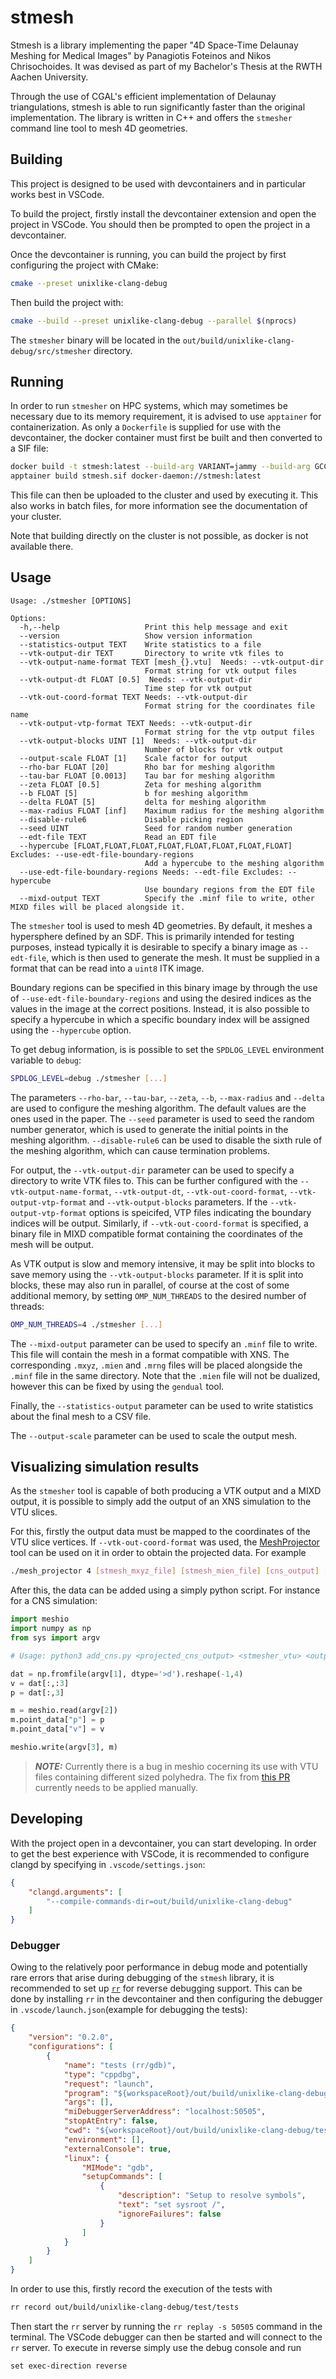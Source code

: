 # stmesh

Stmesh is a library implementing the paper "4D Space-Time Delaunay Meshing for Medical Images" by Panagiotis Foteinos and Nikos Chrisochoides. It was devised as part of my Bachelor's Thesis at the RWTH Aachen University.

Through the use of CGAL's efficient implementation of Delaunay triangulations, stmesh is able to run significantly faster than the original implementation. The library is written in C++ and offers the `stmesher` command line tool to mesh 4D geometries.

## Building

This project is designed to be used with devcontainers and in particular works best in VSCode.

To build the project, firstly install the devcontainer extension and open the project in VSCode. You should then be prompted to open the project in a devcontainer. 

Once the devcontainer is running, you can build the project by first configuring the project with CMake:
```bash
cmake --preset unixlike-clang-debug
```

Then build the project with:
```bash
cmake --build --preset unixlike-clang-debug --parallel $(nprocs)
```

The `stmesher` binary will be located in the `out/build/unixlike-clang-debug/src/stmesher` directory.

## Running

In order to run `stmesher` on HPC systems, which may sometimes be necessary due to its memory requirement, it is advised to use `apptainer` for containerization. As only a `Dockerfile` is supplied for use with the devcontainer, the docker container must first be built and then converted to a SIF file:
```bash
docker build -t stmesh:latest --build-arg VARIANT=jammy --build-arg GCC_VER=13 --build-arg LLVM_VER=17 .devcontainer
apptainer build stmesh.sif docker-daemon://stmesh:latest
```
This file can then be uploaded to the cluster and used by executing it. This also works in batch files, for more information see the documentation of your cluster.

Note that building directly on the cluster is not possible, as docker is not available there.

## Usage

```
Usage: ./stmesher [OPTIONS]

Options:
  -h,--help                   Print this help message and exit
  --version                   Show version information
  --statistics-output TEXT    Write statistics to a file
  --vtk-output-dir TEXT       Directory to write vtk files to
  --vtk-output-name-format TEXT [mesh_{}.vtu]  Needs: --vtk-output-dir
                              Format string for vtk output files
  --vtk-output-dt FLOAT [0.5]  Needs: --vtk-output-dir
                              Time step for vtk output
  --vtk-out-coord-format TEXT Needs: --vtk-output-dir
                              Format string for the coordinates file name
  --vtk-output-vtp-format TEXT Needs: --vtk-output-dir
                              Format string for the vtp output files
  --vtk-output-blocks UINT [1]  Needs: --vtk-output-dir
                              Number of blocks for vtk output
  --output-scale FLOAT [1]    Scale factor for output
  --rho-bar FLOAT [20]        Rho bar for meshing algorithm
  --tau-bar FLOAT [0.0013]    Tau bar for meshing algorithm
  --zeta FLOAT [0.5]          Zeta for meshing algorithm
  --b FLOAT [5]               b for meshing algorithm
  --delta FLOAT [5]           delta for meshing algorithm
  --max-radius FLOAT [inf]    Maximum radius for the meshing algorithm
  --disable-rule6             Disable picking region
  --seed UINT                 Seed for random number generation
  --edt-file TEXT             Read an EDT file
  --hypercube [FLOAT,FLOAT,FLOAT,FLOAT,FLOAT,FLOAT,FLOAT,FLOAT] Excludes: --use-edt-file-boundary-regions
                              Add a hypercube to the meshing algorithm
  --use-edt-file-boundary-regions Needs: --edt-file Excludes: --hypercube
                              Use boundary regions from the EDT file
  --mixd-output TEXT          Specify the .minf file to write, other MIXD files will be placed alongside it.
```

The `stmesher` tool is used to mesh 4D geometries. By default, it meshes a hypersphere defined by an SDF. This is primarily intended for testing purposes, instead typically it is desirable to specify a binary image as `--edt-file`, which is then used to generate the mesh. It must be supplied in a format that can be read into a `uint8` ITK image.

Boundary regions can be specified in this binary image by through the use of `--use-edt-file-boundary-regions` and using the desired indices as the values in the image at the correct positions. Instead, it is also possible to specify a hypercube in which a specific boundary index will be assigned using the `--hypercube` option.

To get debug information, is is possible to set the `SPDLOG_LEVEL` environment variable to `debug`:
```bash
SPDLOG_LEVEL=debug ./stmesher [...]
```

The parameters `--rho-bar`, `--tau-bar`, `--zeta`, `--b`, `--max-radius` and `--delta` are used to configure the meshing algorithm. The default values are the ones used in the paper. The `--seed` parameter is used to seed the random number generator, which is used to generate the initial points in the meshing algorithm. `--disable-rule6` can be used to disable the sixth rule of the meshing algorithm, which can cause termination problems.

For output, the `--vtk-output-dir` parameter can be used to specify a directory to write VTK files to. This can be further configured with the `--vtk-output-name-format`, `--vtk-output-dt`, `--vtk-out-coord-format`, `--vtk-output-vtp-format` and `--vtk-output-blocks` parameters. If the `--vtk-output-vtp-format` options is speicifed, VTP files indicating the boundary indices will be output. Similarly, if `--vtk-out-coord-format` is specified, a binary file in MIXD compatible format containing the coordinates of the mesh will be output.

As VTK output is slow and memory intensive, it may be split into blocks to save memory using the `--vtk-output-blocks` parameter. If it is split into blocks, these may also run in parallel, of course at the cost of some additional memory, by setting `OMP_NUM_THREADS` to the desired number of threads:
```bash
OMP_NUM_THREADS=4 ./stmesher [...]
```

The `--mixd-output` parameter can be used to specify an `.minf` file to write. This file will contain the mesh in a format compatible with XNS. The corresponding `.mxyz`, `.mien` and `.mrng` 
files will be placed alongside the `.minf` file in the same directory. Note that the `.mien` file will not be dualized, however this can be fixed by using the `gendual` tool.

Finally, the `--statistics-output` parameter can be used to write statistics about the final mesh to a CSV file.

The `--output-scale` parameter can be used to scale the output mesh.

## Visualizing simulation results

As the `stmesher` tool is capable of both producing a VTK output and a MIXD output, it is possible to simply add the output of an XNS simulation to the VTU slices. 

For this, firstly the output data must be mapped to the coordinates of the VTU slice vertices. If `--vtk-out-coord-format` was used, the [MeshProjector](https://github.com/JoseAntFer/MeshProjector) tool can be used on it in order to obtain the projected data. For example
```bash
./mesh_projector 4 [stmesh_mxyz_file] [stmesh_mien_file] [cns_output] [stmesh_vtk_out_coord_file] [projected_cns_output] -swap_endianness -fortran_indexing -verbose
```

After this, the data can be added using a simply python script. For instance for a CNS simulation:
```python
import meshio
import numpy as np
from sys import argv

# Usage: python3 add_cns.py <projected_cns_output> <stmesher_vtu> <output_vtu>

dat = np.fromfile(argv[1], dtype='>d').reshape(-1,4)
v = dat[:,:3]
p = dat[:,3]

m = meshio.read(argv[2])
m.point_data["p"] = p
m.point_data["v"] = v

meshio.write(argv[3], m)
```

> ***NOTE:*** Currently there is a bug in meshio cocerning its use with VTU files containing different sized polyhedra. The fix from [this PR](https://github.com/nschloe/meshio/pull/1463) currently needs to be applied manually.

## Developing

With the project open in a devcontainer, you can start developing. In order to get the best experience with VSCode, it is recommended to configure clangd by specifying in `.vscode/settings.json`:
```json
{
    "clangd.arguments": [
        "--compile-commands-dir=out/build/unixlike-clang-debug"
    ]
}
```

### Debugger
Owing to the relatively poor performance in debug mode and potentially rare errors that arise during debugging of the `stmesh` library, it is recommended to set up [`rr`](https://rr-project.org) for reverse debugging support. This can be done by installing `rr` in the devcontainer and then configuring the debugger in `.vscode/launch.json`(example for debugging the tests):
```json
{
    "version": "0.2.0",
    "configurations": [
        {
            "name": "tests (rr/gdb)",
            "type": "cppdbg",
            "request": "launch",
            "program": "${workspaceRoot}/out/build/unixlike-clang-debug/test/tests",
            "args": [],
            "miDebuggerServerAddress": "localhost:50505",
            "stopAtEntry": false,
            "cwd": "${workspaceRoot}/out/build/unixlike-clang-debug/test",
            "environment": [],
            "externalConsole": true,
            "linux": {
                "MIMode": "gdb",
                "setupCommands": [
                    {
                        "description": "Setup to resolve symbols",
                        "text": "set sysroot /",
                        "ignoreFailures": false
                    }
                ]
            }
        }
    ]
}
```
In order to use this, firstly record the execution of the tests with
```bash
rr record out/build/unixlike-clang-debug/test/tests
```
Then start the `rr` server by running the `rr replay -s 50505` command in the terminal. The VSCode debugger can then be started and will connect to the `rr` server. To execute in reverse simply use the debug console and run
```
set exec-direction reverse
```
